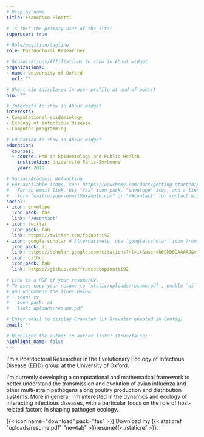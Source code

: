 ```yaml
---
# Display name
title: Francesco Pinotti

# Is this the primary user of the site?
superuser: true

# Role/position/tagline
role: Postdoctoral Researcher

# Organizations/Affiliations to show in About widget
organizations:
- name: University of Oxford
  url: ""

# Short bio (displayed in user profile at end of posts)
bio: ""

# Interests to show in About widget
interests:
- Computational epidemiology
- Ecology of infectious disease
- Computer programming

# Education to show in About widget
education:
  courses:
  - course: PhD in Epidemiology and Public Health
    institution: Université Paris-Sorbonne
    year: 2019

# Social/Academic Networking
# For available icons, see: https://wowchemy.com/docs/getting-started/page-builder/#icons
#   For an email link, use "fas" icon pack, "envelope" icon, and a link in the
#   form "mailto:your-email@example.com" or "/#contact" for contact widget.
social:
- icon: envelope
  icon_pack: fas
  link: '/#contact'
- icon: twitter
  icon_pack: fab
  link: https://twitter.com/fpinotti92
- icon: google-scholar # Alternatively, use `google-scholar` icon from `ai` icon pack
  icon_pack: ai
  link: https://scholar.google.com/citations?hl=it&user=k6BhD0QAAAAJ&view_op=list_works
- icon: github
  icon_pack: fab
  link: https://github.com/francescopinotti92

# Link to a PDF of your resume/CV.
# To use: copy your resume to `static/uploads/resume.pdf`, enable `ai` icons in `params.toml`, 
# and uncomment the lines below.
# - icon: cv
#   icon_pack: ai
#   link: uploads/resume.pdf

# Enter email to display Gravatar (if Gravatar enabled in Config)
email: ""

# Highlight the author in author lists? (true/false)
highlight_name: false
---
```


I'm a Postdoctoral Researcher in the Evolutionary Ecology of Infectious Disease (EEID) group at the University of Oxford.

I'm currently developing a computational and mathematical framework to better understand the transmission and evolution of avian influenza and other multi-strain pathogens along poultry production and distribution systems. More in general, I'm interested in the dynamics and ecology of interacting infectious diseases, with a particular focus on the role of host-related factors in shaping pathogen ecology.

{{< icon name="download" pack="fas" >}} Download my {{< staticref "uploads/resume.pdf" "newtab" >}}resumé{{< /staticref >}}.
